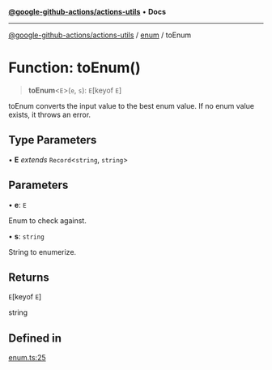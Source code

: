 [**@google-github-actions/actions-utils**](../../README.md) • **Docs**

***

[@google-github-actions/actions-utils](../../modules.md) / [enum](../README.md) / toEnum

# Function: toEnum()

> **toEnum**\<`E`\>(`e`, `s`): `E`\[keyof `E`\]

toEnum converts the input value to the best enum value. If no enum value
exists, it throws an error.

## Type Parameters

• **E** *extends* `Record`\<`string`, `string`\>

## Parameters

• **e**: `E`

Enum to check against.

• **s**: `string`

String to enumerize.

## Returns

`E`\[keyof `E`\]

string

## Defined in

[enum.ts:25](https://github.com/google-github-actions/actions-utils/blob/main/src/enum.ts#L25)
